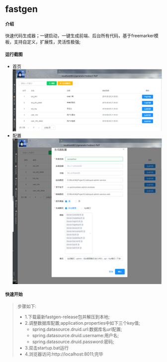 # fastgen

#### 介绍
快速代码生成器；一键启动，一键生成前端、后台所有代码，基于freemarker模板，支持自定义，扩展性，灵活性极强;
#### 运行截图
- 首页
![首页](.README_images/首页.png)
- 配置
![配置](.README_images/配置.png)

#### 快速开始
> 步骤如下:
> - 1.下载最新fastgen-release包并解压到本地;
> - 2.调整数据库配置;application.properties中如下三个key值;
>   - spring.datasource.druid.url:数据库名url配置;
>   - spring.datasource.druid.username:用户名;
>   - spring.datasource.druid.password:密码;
> - 3.双击startup.bat运行
> - 4.浏览器访问:http://localhost:8011;完毕




